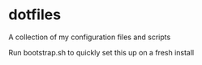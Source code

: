 dotfiles
========

A collection of my configuration files and scripts

Run bootstrap.sh to quickly set this up on a fresh install
